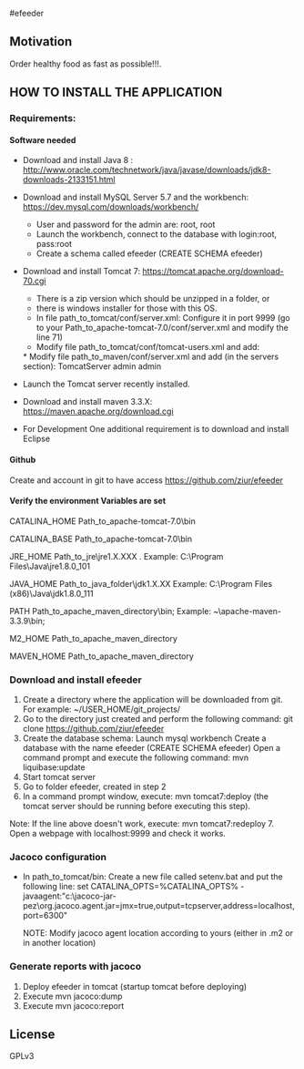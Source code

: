 #efeeder

## Motivation

Order healthy food as fast as possible!!!.

## HOW TO INSTALL THE APPLICATION

### Requirements:

#### Software needed

- Download and install Java 8 : 
http://www.oracle.com/technetwork/java/javase/downloads/jdk8-downloads-2133151.html
- Download and install MySQL Server 5.7 and the workbench: https://dev.mysql.com/downloads/workbench/
	* User and password for the admin are: root, root
	* Launch the workbench, connect to the database with login:root, pass:root
	* Create a schema called efeeder (CREATE SCHEMA efeeder)
- Download and install Tomcat 7: https://tomcat.apache.org/download-70.cgi
	* There is a zip version which should be unzipped in a folder, or
	* there is windows installer for those with this OS.
	* In file path_to_tomcat/conf/server.xml: Configure it in port 9999 (go to your Path_to_apache-tomcat-7.0/conf/server.xml and modify the line 71)
	* Modify file path_to_tomcat/conf/tomcat-users.xml and add:
	<role rolename="tomcat"/>
	<role rolename="manager-gui"/>
	<role rolename="manager-script"/>
		
	<user username="admin" password="admin" roles="manager-gui,manager-script" />
	* Modify file path_to_maven/conf/server.xml and add (in the servers section):
	<server>
      		<id>TomcatServer</id>
      		<username>admin</username>
      		<password>admin</password>
    	</server>
	
	
- Launch the Tomcat server recently installed.	

- Download and install maven 3.3.X: https://maven.apache.org/download.cgi

- For Development
One additional requirement is to download and install Eclipse

#### Github

Create and account in git to have access https://github.com/ziur/efeeder

#### Verify the environment Variables are set

CATALINA_HOME
Path_to_apache-tomcat-7.0\bin

CATALINA_BASE
Path_to_apache-tomcat-7.0\bin

JRE_HOME
Path_to_jre\jre1.X.XXX .  Example: C:\Program Files\Java\jre1.8.0_101

JAVA_HOME
Path_to_java_folder\jdk1.X.XX    Example: C:\Program Files (x86)\Java\jdk1.8.0_111

PATH
Path_to_apache_maven_directory\bin; Example: ~\apache-maven-3.3.9\bin;

M2_HOME
Path_to_apache_maven_directory

MAVEN_HOME
Path_to_apache_maven_directory

### Download and install efeeder
     
1. Create a directory where the application will be downloaded from git.  For example: ~/USER_HOME/git_projects/
2. Go to the directory just created and perform the following command: git clone https://github.com/ziur/efeeder
3. Create the database schema:
      Launch mysql workbench
      Create a database with the name efeeder (CREATE SCHEMA efeeder)
   Open a command prompt and execute the following command:
      mvn liquibase:update
4. Start tomcat server
5. Go to folder efeeder, created in step 2
6. In a command prompt window, execute: mvn tomcat7:deploy (the tomcat server should be running before executing this step).

Note: If the line above doesn't work, execute: mvn tomcat7:redeploy
7. Open a webpage with localhost:9999 and check it works.

### Jacoco configuration
* In path_to_tomcat/bin: Create a new file called setenv.bat and put the following line:
	set CATALINA_OPTS=%CATALINA_OPTS% -javaagent:"c:\jacoco-jar-pez\org.jacoco.agent.jar=jmx=true,output=tcpserver,address=localhost,port=6300"

	NOTE:  Modify jacoco agent location according to yours (either in .m2 or in another location)
### Generate reports with jacoco
1. Deploy efeeder in tomcat (startup tomcat before deploying)
2. Execute mvn jacoco:dump
3. Execute mvn jacoco:report

## License

GPLv3
